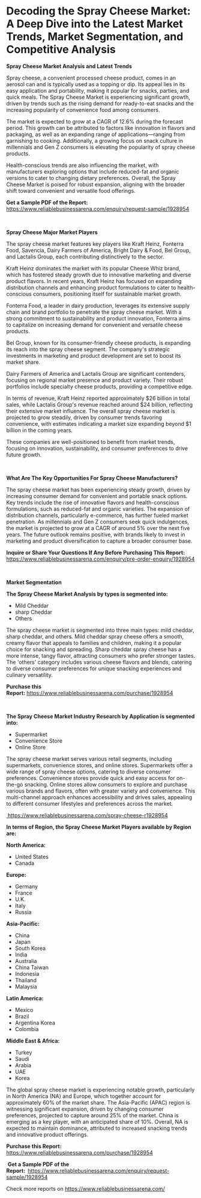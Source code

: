 <p><h1>Decoding the Spray Cheese Market: A Deep Dive into the Latest Market Trends, Market Segmentation, and Competitive Analysis</h1></p><p><strong>Spray Cheese Market Analysis and Latest Trends</strong></p>
<p><p>Spray cheese, a convenient processed cheese product, comes in an aerosol can and is typically used as a topping or dip. Its appeal lies in its easy application and portability, making it popular for snacks, parties, and quick meals. The Spray Cheese Market is experiencing significant growth, driven by trends such as the rising demand for ready-to-eat snacks and the increasing popularity of convenience food among consumers.</p><p>The market is expected to grow at a CAGR of 12.6% during the forecast period. This growth can be attributed to factors like innovation in flavors and packaging, as well as an expanding range of applications—ranging from garnishing to cooking. Additionally, a growing focus on snack culture in millennials and Gen Z consumers is elevating the popularity of spray cheese products. </p><p>Health-conscious trends are also influencing the market, with manufacturers exploring options that include reduced-fat and organic versions to cater to changing dietary preferences. Overall, the Spray Cheese Market is poised for robust expansion, aligning with the broader shift toward convenient and versatile food offerings.</p></p>
<p><strong>Get a Sample PDF of the Report:&nbsp;</strong> <a href="https://www.reliablebusinessarena.com/enquiry/request-sample/1928954?utm_campaign=2003&utm_medium=2&utm_source=Github&utm_content=ia&utm_term=16012025&utm_id=spray-cheese">https://www.reliablebusinessarena.com/enquiry/request-sample/1928954</a></p>
<p>&nbsp;</p>
<p><strong>Spray Cheese Major Market Players</strong></p>
<p><p>The spray cheese market features key players like Kraft Heinz, Fonterra Food, Savencia, Dairy Farmers of America, Bright Dairy & Food, Bel Group, and Lactalis Group, each contributing distinctively to the sector. </p><p>Kraft Heinz dominates the market with its popular Cheese Whiz brand, which has fostered steady growth due to innovative marketing and diverse product flavors. In recent years, Kraft Heinz has focused on expanding distribution channels and enhancing product formulations to cater to health-conscious consumers, positioning itself for sustainable market growth.</p><p>Fonterra Food, a leader in dairy production, leverages its extensive supply chain and brand portfolio to penetrate the spray cheese market. With a strong commitment to sustainability and product innovation, Fonterra aims to capitalize on increasing demand for convenient and versatile cheese products.</p><p>Bel Group, known for its consumer-friendly cheese products, is expanding its reach into the spray cheese segment. The company's strategic investments in marketing and product development are set to boost its market share.</p><p>Dairy Farmers of America and Lactalis Group are significant contenders, focusing on regional market presence and product variety. Their robust portfolios include specialty cheese products, providing a competitive edge.</p><p>In terms of revenue, Kraft Heinz reported approximately $26 billion in total sales, while Lactalis Group's revenue reached around $24 billion, reflecting their extensive market influence. The overall spray cheese market is projected to grow steadily, driven by consumer trends favoring convenience, with estimates indicating a market size expanding beyond $1 billion in the coming years.</p><p>These companies are well-positioned to benefit from market trends, focusing on innovation, sustainability, and consumer preferences to drive future growth.</p></p>
<p>&nbsp;</p>
<p><strong>What Are The Key Opportunities For Spray Cheese Manufacturers?</strong></p>
<p><p>The spray cheese market has been experiencing steady growth, driven by increasing consumer demand for convenient and portable snack options. Key trends include the rise of innovative flavors and health-conscious formulations, such as reduced-fat and organic varieties. The expansion of distribution channels, particularly e-commerce, has further fueled market penetration. As millennials and Gen Z consumers seek quick indulgences, the market is projected to grow at a CAGR of around 5% over the next five years. The future outlook remains positive, with brands likely to invest in marketing and product diversification to capture a broader consumer base.</p></p>
<p><strong>Inquire or Share Your Questions If Any Before Purchasing This Report:</strong> <a href="https://www.reliablebusinessarena.com/enquiry/pre-order-enquiry/1928954?utm_campaign=2003&utm_medium=2&utm_source=Github&utm_content=ia&utm_term=16012025&utm_id=spray-cheese">https://www.reliablebusinessarena.com/enquiry/pre-order-enquiry/1928954</a></p>
<p>&nbsp;</p>
<p><strong>Market Segmentation</strong></p>
<p><strong>The Spray Cheese Market Analysis by types is segmented into:</strong></p>
<p><ul><li>Mild Cheddar</li><li>sharp Cheddar</li><li>Others</li></ul></p>
<p><p>The spray cheese market is segmented into three main types: mild cheddar, sharp cheddar, and others. Mild cheddar spray cheese offers a smooth, creamy flavor that appeals to families and children, making it a popular choice for snacking and spreading. Sharp cheddar spray cheese has a more intense, tangy flavor, attracting consumers who prefer stronger tastes. The 'others' category includes various cheese flavors and blends, catering to diverse consumer preferences for unique snacking experiences and culinary versatility.</p></p>
<p><strong>Purchase this Report:&nbsp;</strong><a href="https://www.reliablebusinessarena.com/purchase/1928954?utm_campaign=2003&utm_medium=2&utm_source=Github&utm_content=ia&utm_term=16012025&utm_id=spray-cheese">https://www.reliablebusinessarena.com/purchase/1928954</a></p>
<p>&nbsp;</p>
<p><strong>The Spray Cheese Market Industry Research by Application is segmented into:</strong></p>
<p><ul><li>Supermarket</li><li>Convenience Store</li><li>Online Store</li></ul></p>
<p><p>The spray cheese market serves various retail segments, including supermarkets, convenience stores, and online stores. Supermarkets offer a wide range of spray cheese options, catering to diverse consumer preferences. Convenience stores provide quick and easy access for on-the-go snacking. Online stores allow consumers to explore and purchase various brands and flavors, often with greater variety and convenience. This multi-channel approach enhances accessibility and drives sales, appealing to different consumer lifestyles and preferences across the market.</p></p>
<p><a href="https://www.reliablebusinessarena.com/spray-cheese-r1928954?utm_campaign=2003&utm_medium=2&utm_source=Github&utm_content=ia&utm_term=16012025&utm_id=spray-cheese">&nbsp;https://www.reliablebusinessarena.com/spray-cheese-r1928954</a></p>
<p><strong>In terms of Region, the Spray Cheese Market Players available by Region are:</strong></p>
<p>
    <p> <strong> North America: </strong>
        <ul>
            <li>United States</li>
            <li>Canada</li>
        </ul>
        </p> 
    <p> <strong> Europe: </strong>
        <ul>
            <li>Germany</li>
            <li>France</li>
            <li>U.K.</li>
            <li>Italy</li>
            <li>Russia</li>
        </ul>
        </p> 
    <p> <strong> Asia-Pacific: </strong>
        <ul>
            <li>China</li>
            <li>Japan</li>
            <li>South Korea</li>
            <li>India</li>
            <li>Australia</li>
            <li>China Taiwan</li>
            <li>Indonesia</li>
            <li>Thailand</li>
            <li>Malaysia</li>
        </ul>
        </p> 
    <p> <strong> Latin America: </strong>
        <ul>
            <li>Mexico</li>
            <li>Brazil</li>
            <li>Argentina Korea</li>
            <li>Colombia</li>
        </ul>
        </p> 
    <p> <strong> Middle East & Africa: </strong>
        <ul>
            <li>Turkey</li>
            <li>Saudi</li>
            <li>Arabia</li>
            <li>UAE</li>
            <li>Korea</li>
        </ul>
    </p>
    </p>
<p><p>The global spray cheese market is experiencing notable growth, particularly in North America (NA) and Europe, which together account for approximately 60% of the market share. The Asia-Pacific (APAC) region is witnessing significant expansion, driven by changing consumer preferences, projected to capture around 25% of the market. China is emerging as a key player, with an anticipated share of 10%. Overall, NA is expected to maintain dominance, attributed to increased snacking trends and innovative product offerings.</p></p>
<p><strong>Purchase this Report: </strong><a href="https://www.reliablebusinessarena.com/purchase/1928954?utm_campaign=2003&utm_medium=2&utm_source=Github&utm_content=ia&utm_term=16012025&utm_id=spray-cheese">https://www.reliablebusinessarena.com/purchase/1928954</a></p>
<p>&nbsp;<strong>Get a Sample PDF of the Report:&nbsp;&nbsp;</strong><a href="https://www.reliablebusinessarena.com/enquiry/request-sample/1928954?utm_campaign=2003&utm_medium=2&utm_source=Github&utm_content=ia&utm_term=16012025&utm_id=spray-cheese">https://www.reliablebusinessarena.com/enquiry/request-sample/1928954</a></p>
<p><strong></strong></p>
<p>Check more reports on <a href="https://www.reliablebusinessarena.com/?utm_campaign=2003&utm_medium=2&utm_source=Github&utm_content=ia&utm_term=16012025&utm_id=spray-cheese">https://www.reliablebusinessarena.com/</a></p>
